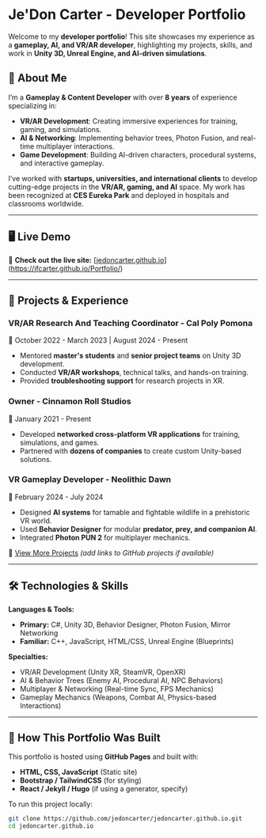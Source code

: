 # Je'Don Carter - Developer Portfolio

Welcome to my **developer portfolio**! This site showcases my experience as a **gameplay, AI, and VR/AR developer**, highlighting my projects, skills, and work in **Unity 3D, Unreal Engine, and AI-driven simulations**.

## 🚀 About Me

I’m a **Gameplay & Content Developer** with over **8 years** of experience specializing in:
- **VR/AR Development**: Creating immersive experiences for training, gaming, and simulations.
- **AI & Networking**: Implementing behavior trees, Photon Fusion, and real-time multiplayer interactions.
- **Game Development**: Building AI-driven characters, procedural systems, and interactive gameplay.

I’ve worked with **startups, universities, and international clients** to develop cutting-edge projects in the **VR/AR, gaming, and AI** space. My work has been recognized at **CES Eureka Park** and deployed in hospitals and classrooms worldwide.

---

## 🖥️ Live Demo

🔗 **Check out the live site:** [[jedoncarter.github.io](https://jedoncarter.github.io)](https://jfcarter.github.io/Portfolio/)

---

## 📂 Projects & Experience

### VR/AR Research And Teaching Coordinator - **Cal Poly Pomona**
📅 October 2022 - March 2023 | August 2024 - Present  
- Mentored **master's students** and **senior project teams** on Unity 3D development.
- Conducted **VR/AR workshops**, technical talks, and hands-on training.
- Provided **troubleshooting support** for research projects in XR.

### Owner - **Cinnamon Roll Studios**
📅 January 2021 - Present  
- Developed **networked cross-platform VR applications** for training, simulations, and games.
- Partnered with **dozens of companies** to create custom Unity-based solutions.

### VR Gameplay Developer - **Neolithic Dawn**
📅 February 2024 - July 2024  
- Designed **AI systems** for tamable and fightable wildlife in a prehistoric VR world.
- Used **Behavior Designer** for modular **predator, prey, and companion AI**.
- Integrated **Photon PUN 2** for multiplayer mechanics.

🔗 [View More Projects](#) *(add links to GitHub projects if available)*

---

## 🛠️ Technologies & Skills

**Languages & Tools:**
- **Primary:** C#, Unity 3D, Behavior Designer, Photon Fusion, Mirror Networking
- **Familiar:** C++, JavaScript, HTML/CSS, Unreal Engine (Blueprints)

**Specialties:**
- VR/AR Development (Unity XR, SteamVR, OpenXR)
- AI & Behavior Trees (Enemy AI, Procedural AI, NPC Behaviors)
- Multiplayer & Networking (Real-time Sync, FPS Mechanics)
- Gameplay Mechanics (Weapons, Combat AI, Physics-based Interactions)

---

## 📜 How This Portfolio Was Built

This portfolio is hosted using **GitHub Pages** and built with:
- **HTML, CSS, JavaScript** (Static site)
- **Bootstrap / TailwindCSS** (for styling)
- **React / Jekyll / Hugo** (if using a generator, specify)

To run this project locally:
```sh
git clone https://github.com/jedoncarter/jedoncarter.github.io.git
cd jedoncarter.github.io
